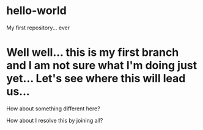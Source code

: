 # hello-world
My first repository... ever

Well well... this is my first branch and I am not sure what I'm doing just yet...
Let's see where this will lead us...
=======

How about something different here?

How about I resolve this by joining all?
